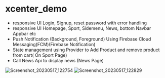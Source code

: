 # xcenter_demo

- responsive UI Login, Signup, reset password with error handling
- responsive UI Homepage, Sport, Sidemenu, News, bottom Navbar Appbar etc
- Push Notification (Background, Foreground) Using Firebase Cloud Messaging(FCM)(Firebase Notification)
- State management using Provider to Add Product and remove product from cart( On Sport Page)
- Call News Api to display news (News Page)



![Screenshot_20230517_122754](https://github.com/suryakhattri/Xcenter_Demo/assets/13628097/1e36c830-6886-4028-8ae9-25507a166713)
![Screenshot_20230517_122829](https://github.com/suryakhattri/Xcenter_Demo/assets/13628097/d62ef31c-b67a-4534-a3b9-3233accf1930)
